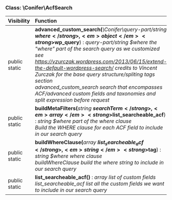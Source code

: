 
### Class: \Conifer\AcfSearch

| Visibility | Function |
|:-----------|:---------|
| public static | <strong>advanced_custom_search(</strong><em>\Conifer\query-part/string</em> <strong>$where</strong>, <em>object</em> <strong>$wp_query</strong>)</strong> : <em>query-part/string $where the "where" part of the search query as we customized see https://vzurczak.wordpress.com/2013/06/15/extend-the-default-wordpress-search/ credits to Vincent Zurczak for the base query structure/spliting tags section</em><br /><em>advanced_custom_search search that encompasses ACF/advanced custom fields and taxonomies and split expression before request</em> |
| public static | <strong>buildMetaFilters(</strong><em>string</em> <strong>$searchTerm</strong>, <em>array</em> <strong>$list_searcheable_acf</strong>)</strong> : <em>string $where part of the where clause</em><br /><em>Build the WHERE clause for each ACF field to include in our search query</em> |
| public static | <strong>buildWhereClause(</strong><em>array</em> <strong>$list_searcheable_acf</strong>, <em>string</em> <strong>$tag</strong>)</strong> : <em>string $where where clause</em><br /><em>buildWhereClause build the where string to include in our search query</em> |
| public static | <strong>list_searcheable_acf()</strong> : <em>array list of custom fields</em><br /><em>list_searcheable_acf list all the custom fields we want to include in our search query</em> |


